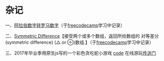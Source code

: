 # 杂记

一、[阿拉伯数字转罗马数字](https://github.com/limoning/Miscellany/blob/master/2019-06-03/Roman%20Numeral%20Converter/index.js)（于<a href="https://www.freecodecamp.cn" target="_blank">freecodecamp</a>学习中记录）

二、[Symmetric Difference](https://github.com/limoning/Miscellany/blob/master/2019-06-06/Symmetric%20Difference/index.js)【接受两个或多个数组，返回所给数组的 对等差分(symmetric difference) (△ or ⊕)数组.】（于<a href="https://www.freecodecamp.cn" target="_blank">freecodecamp</a>学习中记录）

三、2017年毕业季用原生js写的一个彩色贪吃蛇小游戏 [code](https://github.com/limoning/Miscellany/tree/master/2019-06-06/RetroSnaker) 在线游玩[传送门](https://limoli.coding.me/RetroSnaker/)
